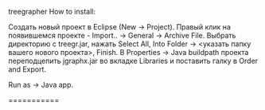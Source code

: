 treegrapher
How to install:

Создать новый проект в Eclipse (New -> Project).
Правый клик на появившемся проекте - Import.. -> General -> Archive File.
Выбрать директорию с treegr.jar, нажать Select All, Into Folder -> <указать папку вашего нового проекта>, Finish.
В Properties -> Java buildpath проекта переподцепить jgraphx.jar во вкладке Libraries и поставить галку в Order and Export.

Run as -> Java app.

===========

